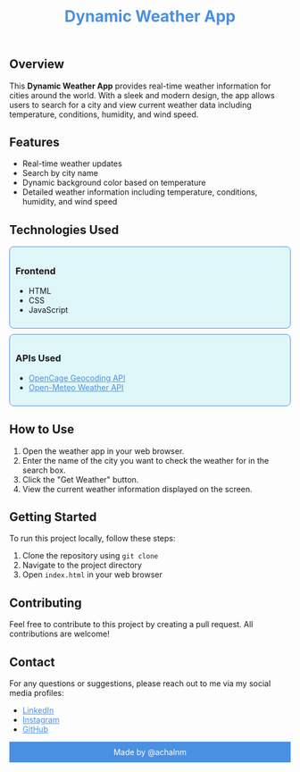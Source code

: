 <!DOCTYPE html>
<html lang="en">
<head>
    <meta charset="UTF-8">
    <meta name="viewport" content="width=device-width, initial-scale=1.0">
    <title>Dynamic Weather App - README</title>
</head>
<body>
    <header>
        <h1 style="color: #4a90e2;">Dynamic Weather App</h1>
    </header>
    <main>
        <section>
            <h2>Overview</h2>
            <p>This <strong>Dynamic Weather App</strong> provides real-time weather information for cities around the world. With a sleek and modern design, the app allows users to search for a city and view current weather data including temperature, conditions, humidity, and wind speed.</p>
        </section>
        <section>
            <h2>Features</h2>
            <ul>
                <li>Real-time weather updates</li>
                <li>Search by city name</li>
                <li>Dynamic background color based on temperature</li>
                <li>Detailed weather information including temperature, conditions, humidity, and wind speed</li>
            </ul>
        </section>
        <section>
            <h2>Technologies Used</h2>
            <div style="background-color: #e0f7fa; border: 1px solid #4a90e2; border-radius: 8px; padding: 10px; margin-bottom: 10px;">
                <h3>Frontend</h3>
                <ul>
                    <li>HTML</li>
                    <li>CSS</li>
                    <li>JavaScript</li>
                </ul>
            </div>
            <div style="background-color: #e0f7fa; border: 1px solid #4a90e2; border-radius: 8px; padding: 10px;">
                <h3>APIs Used</h3>
                <ul>
                    <li><a href="https://opencagedata.com/" target="_blank" style="color: #4a90e2;">OpenCage Geocoding API</a></li>
                    <li><a href="https://open-meteo.com/" target="_blank" style="color: #4a90e2;">Open-Meteo Weather API</a></li>
                </ul>
            </div>
        </section>
        <section>
            <h2>How to Use</h2>
            <ol>
                <li>Open the weather app in your web browser.</li>
                <li>Enter the name of the city you want to check the weather for in the search box.</li>
                <li>Click the "Get Weather" button.</li>
                <li>View the current weather information displayed on the screen.</li>
            </ol>
        </section>
        <section>
            <h2>Getting Started</h2>
            <p>To run this project locally, follow these steps:</p>
            <ol>
                <li>Clone the repository using <code>git clone <repo-url></code></li>
                <li>Navigate to the project directory</li>
                <li>Open <code>index.html</code> in your web browser</li>
            </ol>
        </section>
        <section>
            <h2>Contributing</h2>
            <p>Feel free to contribute to this project by creating a pull request. All contributions are welcome!</p>
        </section>
        <section>
            <h2>Contact</h2>
            <p>For any questions or suggestions, please reach out to me via my social media profiles:</p>
            <ul>
                <li><a href="https://www.linkedin.com/in/achal-n-35153821b/" target="_blank" style="color: #4a90e2;">LinkedIn</a></li>
                <li><a href="https://www.instagram.com/achal_n26" target="_blank" style="color: #4a90e2;">Instagram</a></li>
                <li><a href="https://github.com/achalnm" target="_blank" style="color: #4a90e2;">GitHub</a></li>
            </ul>
        </section>
    </main>
    <footer>
        <p style="text-align: center; padding: 10px; background-color: #4a90e2; color: white;">Made by @achalnm</p>
    </footer>
</body>
</html>
